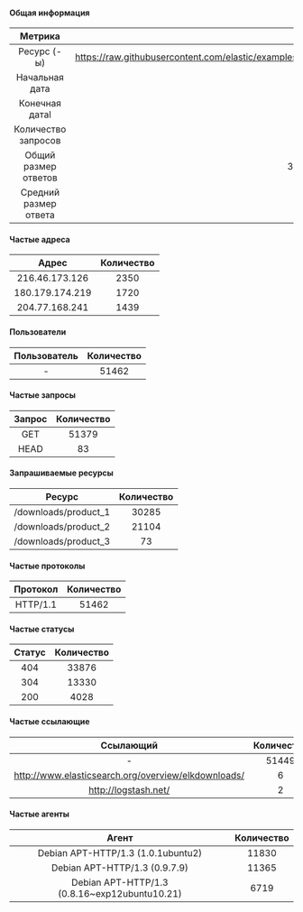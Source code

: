 #### Общая информация

|        Метрика        |                                                Значение                                                 |
|:---------------------:|:-------------------------------------------------------------------------------------------------------:|
|      Ресурс (-ы)      | https://raw.githubusercontent.com/elastic/examples/master/Common%20Data%20Formats/nginx_logs/nginx_logs |
|    Начальная дата     |                                                    -                                                    |
|    Конечная датаl     |                                                    -                                                    |
|  Количество запросов  |                                                  51462                                                  |
| Общий размер ответов  |                                               33939678630                                               |
| Средний размер ответа |                                                 659509                                                  |

#### Частые адреса

|      Адрес      | Количество |
|:---------------:|:----------:|
| 216.46.173.126  |    2350    |
| 180.179.174.219 |    1720    |
| 204.77.168.241  |    1439    |

#### Пользователи

| Пользователь | Количество |
|:------------:|:----------:|
|      -       |   51462    |

#### Частые запросы

| Запрос | Количество |
|:------:|:----------:|
|  GET   |   51379    |
|  HEAD  |     83     |

#### Запрашиваемые ресурсы

|        Ресурс        | Количество |
|:--------------------:|:----------:|
| /downloads/product_1 |   30285    |
| /downloads/product_2 |   21104    |
| /downloads/product_3 |     73     |

#### Частые протоколы

| Протокол | Количество |
|:--------:|:----------:|
| HTTP/1.1 |   51462    |

#### Частые статусы

| Статус | Количество |
|:------:|:----------:|
|  404   |   33876    |
|  304   |   13330    |
|  200   |    4028    |

#### Частые ссылающие

|                      Ссылающий                      | Количество |
|:---------------------------------------------------:|:----------:|
|                          -                          |   51449    |
| http://www.elasticsearch.org/overview/elkdownloads/ |     6      |
|                http://logstash.net/                 |     2      |

#### Частые агенты

|                     Агент                     | Количество |
|:---------------------------------------------:|:----------:|
|      Debian APT-HTTP/1.3 (1.0.1ubuntu2)       |   11830    |
|         Debian APT-HTTP/1.3 (0.9.7.9)         |   11365    |
| Debian APT-HTTP/1.3 (0.8.16~exp12ubuntu10.21) |    6719    |
